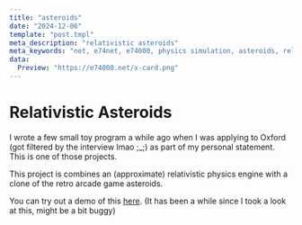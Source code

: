```yaml
---
title: "asteroids"
date: "2024-12-06"
template: "post.tmpl"
meta_description: "relativistic asteroids"
meta_keywords: "net, e74net, e74000, physics simulation, asteroids, relativity"
data:
  Preview: "https://e74000.net/x-card.png"
---
```


# Relativistic Asteroids

I wrote a few small toy program a while ago when I was applying to Oxford (got filtered by the interview lmao ;_;) as part of my personal statement. This is one of those projects.

This project is combines an (approximate) relativistic physics engine with a clone of the retro arcade game asteroids.

You can try out a demo of this [here](https://r2.e74000.net/wasm/run.html?path=asteroids.wasm). (It has been a while since I took a look at this, might be a bit buggy)
